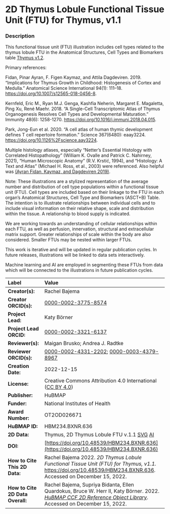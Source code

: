 # 2D Thymus Lobule Functional Tissue Unit (FTU) for Thymus, v1.1

### Description
This functional tissue unit (FTU) illustration includes cell types related to the thymus lobule FTU in the Anatomical Structures, Cell Types and Biomarkers table [Thymus v1.2](https://doi.org/10.48539/HBM284.RFDC.542). 

Primary references:

Fidan, Pinar Ayran, F. Figen Kaymaz, and Attila Dagdeviren. 2019. “Implications for Thymus Growth in Childhood: Histogenesis of Cortex and Medulla.” Anatomical Science International 94(1): 111–18. https://doi.org/10.1007/s12565-018-0456-8.

Kernfeld, Eric M., Ryan M.J. Genga, Kashfia Neherin, Margaret E. Magaletta, Ping Xu, René Maehr. 2018. “A Single-Cell Transcriptomic Atlas of Thymus Organogenesis Resolves Cell Types and Developmental Maturation.” Immunity 48(6): 1258-1270. https://doi.org/10.1016/j.immuni.2018.04.015.

Park, Jong-Eun et al. 2020. “A cell atlas of human thymic development defines T cell repertoire formation.” Science 367(6480): eaay3224. https://doi.org/10.1126%2Fscience.aay3224.

Multiple histology atlases, especially “Netter’s Essential Histology with Correlated Histopathology” (William K. Ovalle and Patrick C. Nahirney, 2021), “Human Microscopic Anatomy” (R.V. Krstić, 1994), and “Histology: A Text and Atlas” (Michael H. Ross, et al., 2003) were referenced. Also helpful was [(Ayran Fidan, Kaymaz, and Dagdeviren 2019)](https://doi.org/10.1007/s12565-018-0456-8).

Note: These illustrations are a stylized representation of the average number and distribution of cell type populations within a functional tissue unit (FTU). Cell types are included based on their linkage to the FTU in each organ’s Anatomical Structures, Cell Type and Biomarkers (ASCT+B) Table. The intention is to illustrate relationships between individual cells and to include visual information on their relative shape, scale and distribution within the tissue. A relationship to blood supply is indicated.

We are working towards an understanding of cellular relationships within each FTU, as well as perfusion, innervation, structural and extracellular matrix support. Greater relationships of scale within the body are also considered. Smaller FTUs may be nested within larger FTUs.

This work is iterative and will be updated in regular publication cycles. In future releases, illustrations will be linked to data sets interactively. 

Machine learning and AI are employed in segmenting these FTUs from data which will be connected to the illustrations in future publication cycles.


| Label | Value |
| :------------- |:-------------|
| **Creator(s):** | Rachel Bajema |
| **Creator ORCID(s):** | [0000-0002-3775-8574](https://orcid.org/0000-0002-3775-8574) |
| **Project Lead:** | Katy B&ouml;rner |
| **Project Lead ORCID:** | [0000-0002-3321-6137](https://orcid.org/0000-0002-3321-6137) |
| **Reviewer(s):** | Maigan Brusko; Andrea J. Radtke |
| **Reviewer ORCID(s):** | [0000-0002-4331-2202](https://orcid.org/0000-0002-4331-2202); [0000-0003-4379-8967](https://orcid.org/0000-0003-4379-8967) |
| **Creation Date:** | 2022-12-15 |
| **License:** | Creative Commons Attribution 4.0 International ([CC BY 4.0](https://creativecommons.org/licenses/by/4.0/)) |
| **Publisher:** | HuBMAP |
| **Funder:** | National Institutes of Health |
| **Award Number:** | OT2OD026671 |
| **HuBMAP ID:** | HBM234.BXNR.636 |
| **2D Data:** | Thymus, 2D Thymus Lobule FTU v.1.1 [SVG](https://hubmapconsortium.github.io/ccf-releases/v1.3/2d-ftu/2d-ftu-thymus-thymus-lobule.svg) [AI](https://hubmapconsortium.github.io/ccf-releases/v1.3/2d-ftu/2d-ftu-thymus-thymus-lobule.ai) |
| **DOI:** | [https://doi.org/10.48539/HBM234.BXNR.636](https://doi.org/10.48539/HBM234.BXNR.636) |
| **How to Cite This 2D Data:** | Rachel Bajema 2022. *2D Thymus Lobule Functional Tissue Unit (FTU) for Thymus, v1.1.* https://doi.org/10.48539/HBM234.BXNR.636. Accessed on December 15, 2022. |
| **How to Cite 2D Data Overall:** | Rachel Bajema, Supriya Bidanta, Ellen Quardokus,  Bruce W. Herr II, Katy Börner. 2022. [*HuBMAP CCF 2D Reference Object Library*]( https://humanatlas.io/2d-ftu-illustrations). Accessed on December 15, 2022. |
